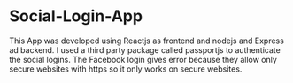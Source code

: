 # Social-Login-App
This App was developed using Reactjs as frontend and nodejs and Express ad backend. 
I used a third party package called passportjs to authenticate the social logins.
The Facebook login gives error because they allow only secure websites with https
so it only works on secure websites.
